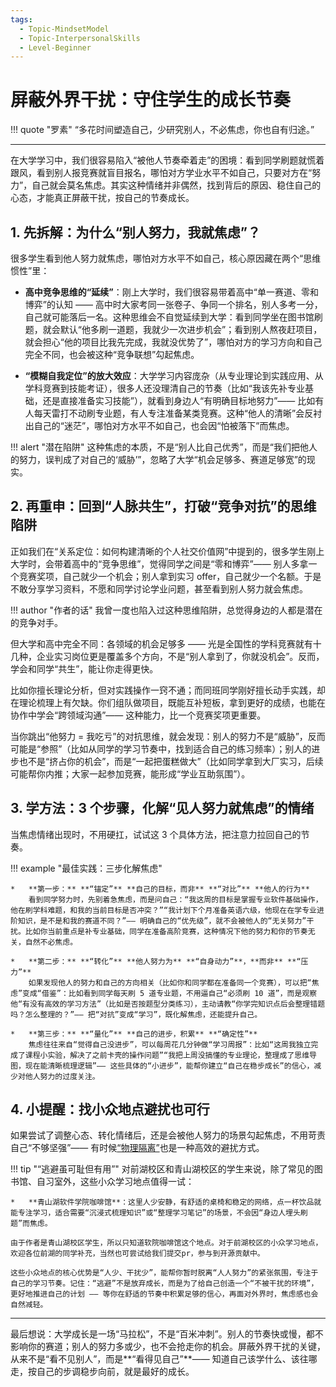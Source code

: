 ```yaml
---
tags:
  - Topic-MindsetModel
  - Topic-InterpersonalSkills
  - Level-Beginner
---
```


# 屏蔽外界干扰：守住学生的成长节奏

!!! quote "罗素"
    “多花时间塑造自己，少研究别人，不必焦虑，你也自有归途。”

---

在大学学习中，我们很容易陷入“被他人节奏牵着走”的困境：看到同学刷题就慌着跟风，看到别人报竞赛就盲目报名，哪怕对方学业水平不如自己，只要对方在“努力”，自己就会莫名焦虑。其实这种情绪并非偶然，找到背后的原因、稳住自己的心态，才能真正屏蔽干扰，按自己的节奏成长。

## 1. 先拆解：为什么“别人努力，我就焦虑”？

很多学生看到他人努力就焦虑，哪怕对方水平不如自己，核心原因藏在两个“思维惯性”里：

*   **高中竞争思维的“延续”**：刚上大学时，我们很容易带着高中“单一赛道、零和博弈”的认知 —— 高中时大家考同一张卷子、争同一个排名，别人多考一分，自己就可能落后一名。这种思维会不自觉延续到大学：看到同学坐在图书馆刷题，就会默认“他多刷一道题，我就少一次进步机会”；看到别人熬夜赶项目，就会担心“他的项目比我先完成，我就没优势了”，哪怕对方的学习方向和自己完全不同，也会被这种“竞争联想”勾起焦虑。

*   **“模糊自我定位”的放大效应**：大学学习内容庞杂（从专业理论到实践应用、从学科竞赛到技能考证），很多人还没理清自己的节奏（比如“我该先补专业基础，还是直接准备实习技能”），就看到身边人“有明确目标地努力”—— 比如有人每天雷打不动刷专业题，有人专注准备某类竞赛。这种“他人的清晰”会反衬出自己的“迷茫”，哪怕对方水平不如自己，也会因“怕被落下”而焦虑。

!!! alert "潜在陷阱"
    这种焦虑的本质，不是“别人比自己优秀”，而是“我们把他人的努力，误判成了对自己的‘威胁’”，忽略了大学“机会足够多、赛道足够宽”的现实。

## 2. 再重申：回到“人脉共生”，打破“竞争对抗”的思维陷阱

正如我们在“关系定位：如何构建清晰的个人社交价值网”中提到的，很多学生刚上大学时，会带着高中的“竞争思维”，觉得同学之间是“零和博弈”—— 别人多拿一个竞赛奖项，自己就少一个机会；别人拿到实习 offer，自己就少一个名额。于是不敢分享学习资料，不愿和同学讨论学业问题，甚至看到别人努力就会焦虑。

!!! author "作者的话"
    我曾一度也陷入过这种思维陷阱，总觉得身边的人都是潜在的竞争对手。

但大学和高中完全不同：各领域的机会足够多 —— 光是全国性的学科竞赛就有十几种，企业实习岗位更是覆盖多个方向，不是“别人拿到了，你就没机会”。反而，学会和同学“共生”，能让你走得更快。

比如你擅长理论分析，但对实践操作一窍不通；而同班同学刚好擅长动手实践，却在理论梳理上有欠缺。你们组队做项目，既能互补短板，拿到更好的成绩，也能在协作中学会“跨领域沟通”—— 这种能力，比一个竞赛奖项更重要。

当你跳出“他努力 = 我吃亏”的对抗思维，就会发现：别人的努力不是“威胁”，反而可能是“参照”（比如从同学的学习节奏中，找到适合自己的练习频率）；别人的进步也不是“挤占你的机会”，而是“一起把蛋糕做大”（比如同学拿到大厂实习，后续可能帮你内推；大家一起参加竞赛，能形成“学业互助氛围”）。

## 3. 学方法：3 个步骤，化解“见人努力就焦虑”的情绪

当焦虑情绪出现时，不用硬扛，试试这 3 个具体方法，把注意力拉回自己的节奏。

!!! example "最佳实践：三步化解焦虑"

    *   **第一步：** **“锚定”** **自己的目标，而非** **“对比”** **他人的行为**
        看到同学努力时，先别着急焦虑，而是问自己：“我这周的目标是掌握专业软件基础操作，他在刷学科难题，和我的当前目标是否冲突？”“我计划下个月准备英语六级，他现在在学专业进阶知识，是不是和我的赛道不同？”—— 明确自己的“优先级”，就不会被他人的“无关努力”干扰。比如你当前重点是补专业基础，同学在准备高阶竞赛，这种情况下他的努力和你的节奏无关，自然不必焦虑。

    *   **第二步：** **“转化”** **他人努力为** **“自身动力”**，**而非** **“压力”**
        如果发现他人的努力和自己的方向相关（比如你和同学都在准备同一个竞赛），可以把“焦虑”变成“借鉴”：比如看到同学每天刷 5 道专业题，不用逼自己“必须刷 10 道”，而是观察他“有没有高效的学习方法”（比如是否按题型分类练习），主动请教“你学完知识点后会整理错题吗？怎么整理的？”—— 把“对抗”变成“学习”，既化解焦虑，还能提升自己。

    *   **第三步：** **“量化”** **自己的进步，积累** **“确定性”**
        焦虑往往来自“觉得自己没进步”，可以每周花几分钟做“学习周报”：比如“这周我独立完成了课程小实验，解决了之前卡壳的操作问题”“我把上周没搞懂的专业理论，整理成了思维导图，现在能清晰梳理逻辑”—— 这些具体的“小进步”，能帮你建立“自己在稳步成长”的信心，减少对他人努力的过度关注。

## 4. 小提醒：找小众地点避扰也可行

如果尝试了调整心态、转化情绪后，还是会被他人努力的场景勾起焦虑，不用苛责自己“不够坚强”—— 有时候[“物理隔离”](learn-to-be-alone.md)也是一种高效的避扰方式。

!!! tip "“逃避虽可耻但有用”"
    对前湖校区和青山湖校区的学生来说，除了常见的图书馆、自习室外，这些小众学习地点值得一试：

    *   **青山湖软件学院咖啡馆**：这里人少安静，有舒适的桌椅和稳定的网络，点一杯饮品就能专注学习，适合需要“沉浸式梳理知识”或“整理学习笔记”的场景，不会因“身边人埋头刷题”而焦虑。

    由于作者是青山湖校区学生，所以只知道软院咖啡馆这个地点。对于前湖校区的小众学习地点，欢迎各位前湖的同学补充，当然也可尝试给我们提交pr，参与到开源贡献中。

    这些小众地点的核心优势是“人少、干扰少”，能帮你暂时脱离“人人努力”的紧张氛围，专注于自己的学习节奏。记住：“逃避”不是放弃成长，而是为了给自己创造一个“不被干扰的环境”，更好地推进自己的计划 —— 等你在舒适的节奏中积累足够的信心，再面对外界时，焦虑感也会自然减轻。

---

最后想说：大学成长是一场“马拉松”，不是“百米冲刺”。别人的节奏快或慢，都不影响你的赛道；别人的努力多或少，也不会抢走你的机会。屏蔽外界干扰的关键，从来不是“看不见别人”，而是**“看得见自己”**—— 知道自己该学什么、该往哪走，按自己的步调稳步向前，就是最好的成长。